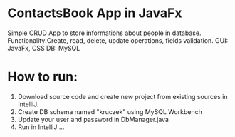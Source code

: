 # ContactsBook App in JavaFx
Simple CRUD App to store informations about people in database.
Functionality:Create, read, delete, update operations, fields validation. 
GUI: JavaFx, CSS
DB: MySQL

# How to run:
1. Download source code and create new project from existing sources in IntelliJ.
2. Create DB schema named "kruczek" using MySQL Workbench  
3. Update your user and password in DbManager.java
4. Run in IntelliJ ... 



